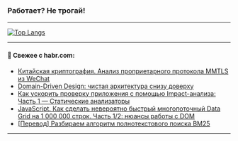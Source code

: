### Работает? Не трогай!

---
<!--
#### 🛠️ Technical stack:

![Java](https://img.shields.io/badge/Java-informational?logo=Oracle&style=flat&logoColor=white&color=FF4500)
![Kotlin](https://img.shields.io/badge/Kotlin-informational?logo=Kotlin&style=flat&logoColor=white&color=774D97)
![TS](https://img.shields.io/badge/TypeScript-informational?logo=typeScript&style=flat&logoColor=black&color=017acc)
![Python](https://img.shields.io/badge/Python-informational?logo=Python&style=flat&logoColor=black&color=ffdd54) <br>
![Spring](https://img.shields.io/badge/Spring-informational?logo=Spring&style=flat&logoColor=white&color=6DB33F) 
![SpringBoot](https://img.shields.io/badge/SpringBoot-informational?logo=SpringBoot&style=flat&logoColor=white&color=6DB33F)
![Nest](https://img.shields.io/badge/NestJS-informational?logo=NestJS&style=flat&logoColor=white&color=E0234E) 
![NodeJS](https://img.shields.io/badge/NodeJS-informational?logo=node.js&style=flat&logoColor=white&color=70A760)<br>
![PostgreSQL](https://img.shields.io/badge/PostgreSQL-informational?logo=PostgreSQL&style=flat&logoColor=white&color=DAA520)
![MongoDB](https://img.shields.io/badge/MongoDB-informational?logo=MongoDB&style=flat&logoColor=white&color=870000)
![Apache](https://img.shields.io/badge/Apache-informational?logo=apache&style=flat&logoColor=white&color=f74e28)

___ 
-->

<!--- #### 🛠️ : --->

[![Top Langs](https://github-readme-stats-82jvfl3w3-advtsettinggmailcoms-projects.vercel.app/api/top-langs/?username=zloylis&langs_count=10&hide_title=true&title_color=e6edf3&size_weight=0.5&count_weight=0.5&layout=compact&hide_progress=true&hide_border=true&theme=dracula)](https://github.com/zloylis)

<!---


####  :octocat:&nbsp;&nbsp; Статистика:

![GitHub stats](https://github-readme-stats-u2qms2cxw-advtsettinggmailcoms-projects.vercel.app/api?username=zloylis&show_icons=true&hide_border=true&theme=dracula&title_color=e6edf3&include_all_commits=true&count_private=true&hide_rank=false&hide_title=true&rank_icon=github)
-->
---

#### 💬 Свежее с habr.com:

<!-- BLOG-POST-LIST:START -->
- [Китайская криптография. Анализ проприетарного протокола MMTLS из WeChat](https://habr.com/ru/companies/globalsign/articles/862300/?utm_source=habrahabr&utm_medium=rss&utm_campaign=862300)
- [Domain-Driven Design: чистая архитектура снизу доверху](https://habr.com/ru/companies/sberbank/articles/781612/?utm_source=habrahabr&utm_medium=rss&utm_campaign=781612)
- [Как ускорить проверку приложения с помощью Impact-анализа: Часть 1 — Статические анализаторы](https://habr.com/ru/companies/cian/articles/861922/?utm_source=habrahabr&utm_medium=rss&utm_campaign=861922)
- [JavaScript. Как сделать невероятно быстрый многопоточный Data Grid на 1 000 000 строк. Часть 1/2: нюансы работы с DOM](https://habr.com/ru/articles/862272/?utm_source=habrahabr&utm_medium=rss&utm_campaign=862272)
- [[Перевод] Разбираем алгоритм полнотекстового поиска BM25](https://habr.com/ru/articles/860830/?utm_source=habrahabr&utm_medium=rss&utm_campaign=860830)
<!-- BLOG-POST-LIST:END -->

---
